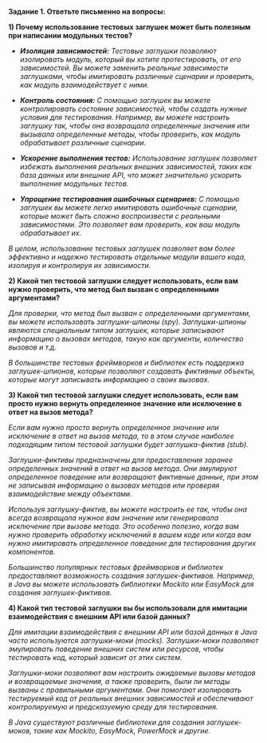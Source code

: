 <p><b>Задание 1. Ответьте письменно на вопросы:</b></p>

<p><b>1) Почему использование тестовых заглушек может быть полезным при написании модульных тестов?</b></p>

<i> 

- **Изоляция зависимостей:** Тестовые заглушки позволяют изолировать модуль, который вы хотите протестировать, от его зависимостей. Вы можете заменить реальные зависимости заглушками, чтобы имитировать различные сценарии и проверить, как модуль взаимодействует с ними.

- **Контроль состояния:** С помощью заглушек вы можете контролировать состояние зависимостей, чтобы создать нужные условия для тестирования. Например, вы можете настроить заглушку так, чтобы она возвращала определенные значения или вызывала определенные методы, чтобы проверить, как модуль обрабатывает различные сценарии.

- **Ускорение выполнения тестов:** Использование заглушек позволяет избежать выполнения реальных внешних зависимостей, таких как база данных или внешние API, что может значительно ускорить выполнение модульных тестов.

- **Упрощение тестирования ошибочных сценариев:** С помощью заглушек вы можете легко имитировать ошибочные сценарии, которые может быть сложно воспроизвести с реальными зависимостями. Это позволяет вам проверить, как ваш модуль обрабатывает их.

В целом, использование тестовых заглушек позволяет вам более эффективно и надежно тестировать отдельные модули вашего кода, изолируя и контролируя их зависимости.</i>

<b>2) Какой тип тестовой заглушки следует использовать, если вам нужно проверить, что метод был вызван с определенными аргументами?</b>

<p><i>Для проверки, что метод был вызван с определенными аргументами, вы можете использовать заглушки-шпионы (spy). Заглушки-шпионы являются специальным типом заглушек, которые записывают информацию о вызовах методов, такую как аргументы, количество вызовов и т.д.

В большинстве тестовых фреймворков и библиотек есть поддержка заглушек-шпионов, которые позволяют создавать фиктивные объекты, которые могут записывать информацию о своих вызовах.   </i></p>
   

<b>3) Какой тип тестовой заглушки следует использовать, если вам просто нужно вернуть определенное значение или исключение в ответ на вызов метода?</b>

<i>Если вам нужно просто вернуть определенное значение или исключение в ответ на вызов метода, то в этом случае наиболее подходящим типом тестовой заглушки будет *заглушка-фиктив (stub)*.

Заглушки-фиктивы предназначены для предоставления заранее определенных значений в ответ на вызов метода. Они эмулируют определенное поведение или возвращают фиктивные данные, при этом не записывая информацию о вызовах методов или проверяя взаимодействие между объектами.

Используя заглушку-фиктив, вы можете настроить ее так, чтобы она всегда возвращала нужное вам значение или генерировала исключение при вызове метода. Это особенно полезно, когда вам нужно проверить обработку исключений в вашем коде или когда вам нужно имитировать определенное поведение для тестирования других компонентов.

Большинство популярных тестовых фреймворков и библиотек предоставляют возможность создания заглушек-фиктивов. Например, в Java вы можете использовать библиотеки *Mockito* или *EasyMock* для создания заглушек-фиктивов.</i>

<b>4) Какой тип тестовой заглушки вы бы использовали для имитации  взаимодействия с внешним API или базой данных?</b>

<p><i>
Для имитации взаимодействия с внешним API или базой данных в Java часто используются заглушки-моки (mocks). Заглушки-моки позволяют эмулировать поведение внешних систем или ресурсов, чтобы тестировать код, который зависит от этих систем.

Заглушки-моки позволяют вам настроить ожидаемые вызовы методов и возвращаемые значения, а также проверить, были ли методы вызваны с правильными аргументами. Они помогают изолировать тестируемый код от реальных внешних зависимостей и обеспечивают контролируемую и предсказуемую среду для тестирования.

В Java существуют различные библиотеки для создания заглушек-моков, такие как Mockito, EasyMock, PowerMock и другие.<i>


